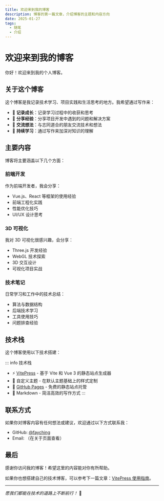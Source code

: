```yaml
---
title: 欢迎来到我的博客
description: 博客的第一篇文章，介绍博客的主题和内容方向
date: 2025-01-27
tags:
  - 随笔
  - 介绍
---
```


# 欢迎来到我的博客

你好！欢迎来到我的个人博客。

## 关于这个博客

这个博客是我记录技术学习、项目实践和生活思考的地方。我希望通过写作来：

- 📝 **记录成长**：记录学习过程中的收获和思考
- 🤝 **分享经验**：分享项目开发中遇到的问题和解决方案
- 💬 **交流想法**：与志同道合的朋友交流技术和想法
- 🎯 **持续学习**：通过写作来加深对知识的理解

## 主要内容

博客将主要涵盖以下几个方面：

### 前端开发

作为前端开发者，我会分享：
- Vue.js、React 等框架的使用经验
- 前端工程化实践
- 性能优化技巧
- UI/UX 设计思考

### 3D 可视化

我对 3D 可视化很感兴趣，会分享：
- Three.js 开发经验
- WebGL 技术探索
- 3D 交互设计
- 可视化项目实战

### 技术笔记

日常学习和工作中的技术总结：
- 算法与数据结构
- 后端技术学习
- 工具使用技巧
- 问题排查经验

## 技术栈

这个博客使用以下技术搭建：

::: info 技术栈
- ⚡ [VitePress](https://vitepress.dev/) - 基于 Vite 和 Vue 3 的静态站点生成器
- 🎨 自定义主题 - 在默认主题基础上的样式定制
- 🚀 [GitHub Pages](https://pages.github.com/) - 免费的静态站点托管
- 📝 Markdown - 简洁高效的写作方式
:::

## 联系方式

如果你对博客内容有任何想法或建议，欢迎通过以下方式联系我：

- GitHub: [@fayching](https://github.com/fayching)
- Email: （在关于页面查看）

## 最后

感谢你访问我的博客！希望这里的内容能对你有所帮助。

如果你也想搭建自己的技术博客，可以参考下一篇文章：[VitePress 使用指南](./vitepress-guide.md)。

---

*愿我们都能在技术的道路上不断前行！* 🚀

